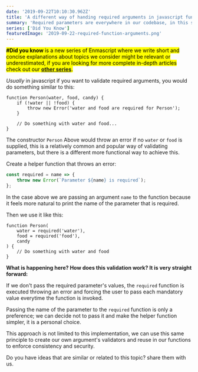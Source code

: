 ```yaml
---
date: '2019-09-22T10:10:30.962Z'
title: 'A different way of handing required arguments in javascript functions'
summary: 'Required parameters are everywhere in our codebase, in this short article we are going to explore a different way of handling them that might just be your new favorite approach.'
series: ['Did You Know']
featuredImage: '2019-09-22-required-function-arguments.png'
---
```


<mark>**#Did you know** is a new series of Enmascript where we write short and concise explanations about topics we consider might be relevant or underestimated, if you are looking for more complete in-depth articles check out our **[other series](/series)**.</mark>

_Usually_ in javascript if you want to validate required arguments, you would do something similar to this:

```javascript{2,3,4}
function Person(water, food, candy) {
    if (!water || !food) {
        throw new Error('water and food are required for Person');
    }

    // Do something with water and food...
}
```

The constructor `Person` Above would throw an error if no `water` or `food` is supplied, this is a relatively common and popular way of validating parameters, but there is a different more functional way to achieve this.

Create a helper function that throws an error:

```javascript
const required = name => {
    throw new Error(`Parameter ${name} is required`);
};
```

In the case above we are passing an argument `name` to the function because it feels more natural to print the name of the parameter that is required.

Then we use it like this:

```javascript{2,3}
function Person(
    water = required('water'),
    food = required('food'),
    candy
) {
    // Do something with water and food
}
```

**What is happening here? How does this validation work? It is very straight forward:**

If we don't pass the required parameter's values, the `required` function is executed throwing an error and forcing the user to pass each mandatory value everytime the function is invoked.

Passing the name of the parameter to the `required` function is only a preference; we can decide not to pass it and make the helper function simpler, it is a personal choice.

This approach is not limited to this implementation, we can use this same principle to create our own argument's validators and reuse in our functions to enforce consistency and security.

Do you have ideas that are similar or related to this topic? share them with us.
